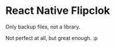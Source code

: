# React Native Flipclok
Only backup files, not a library.
 
Not perfect at all, but great enough. :p
